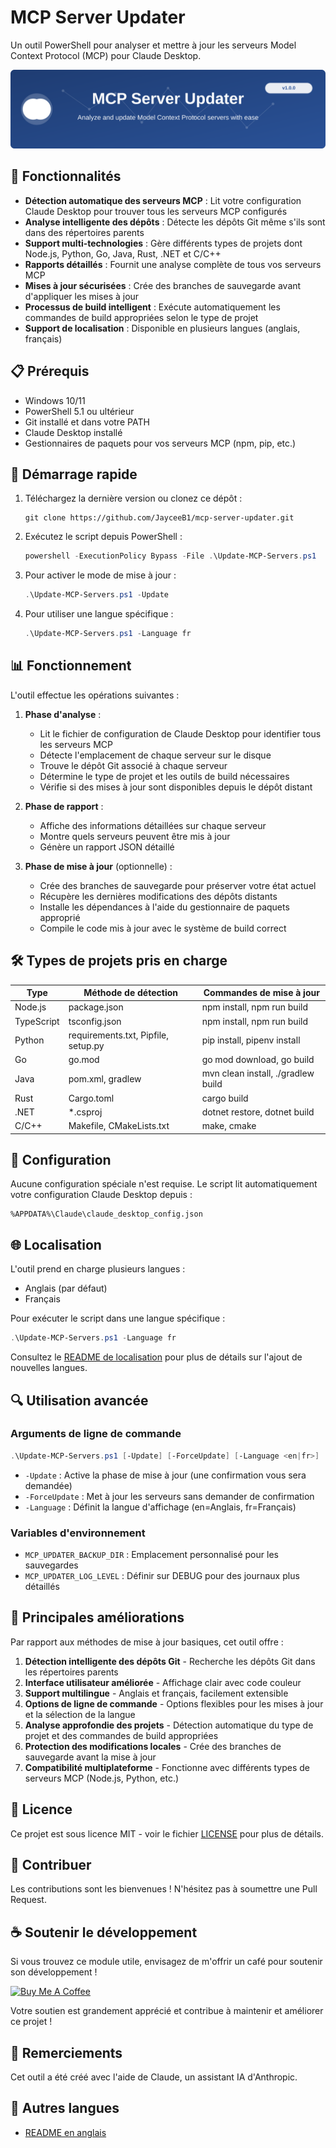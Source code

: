 # MCP Server Updater

Un outil PowerShell pour analyser et mettre à jour les serveurs Model Context Protocol (MCP) pour Claude Desktop.

![Bannière MCP Server Updater](https://raw.githubusercontent.com/JayceeB1/mcp-server-updater/main/assets/banner.svg)

## 🌟 Fonctionnalités

- **Détection automatique des serveurs MCP** : Lit votre configuration Claude Desktop pour trouver tous les serveurs MCP configurés
- **Analyse intelligente des dépôts** : Détecte les dépôts Git même s'ils sont dans des répertoires parents
- **Support multi-technologies** : Gère différents types de projets dont Node.js, Python, Go, Java, Rust, .NET et C/C++
- **Rapports détaillés** : Fournit une analyse complète de tous vos serveurs MCP
- **Mises à jour sécurisées** : Crée des branches de sauvegarde avant d'appliquer les mises à jour
- **Processus de build intelligent** : Exécute automatiquement les commandes de build appropriées selon le type de projet
- **Support de localisation** : Disponible en plusieurs langues (anglais, français)

## 📋 Prérequis

- Windows 10/11
- PowerShell 5.1 ou ultérieur
- Git installé et dans votre PATH
- Claude Desktop installé
- Gestionnaires de paquets pour vos serveurs MCP (npm, pip, etc.)

## 🚀 Démarrage rapide

1. Téléchargez la dernière version ou clonez ce dépôt :
   ```
   git clone https://github.com/JayceeB1/mcp-server-updater.git
   ```
   
2. Exécutez le script depuis PowerShell :
   ```powershell
   powershell -ExecutionPolicy Bypass -File .\Update-MCP-Servers.ps1
   ```
   
3. Pour activer le mode de mise à jour :
   ```powershell
   .\Update-MCP-Servers.ps1 -Update
   ```
   
4. Pour utiliser une langue spécifique :
   ```powershell
   .\Update-MCP-Servers.ps1 -Language fr
   ```

## 📊 Fonctionnement

L'outil effectue les opérations suivantes :

1. **Phase d'analyse** :
   - Lit le fichier de configuration de Claude Desktop pour identifier tous les serveurs MCP
   - Détecte l'emplacement de chaque serveur sur le disque
   - Trouve le dépôt Git associé à chaque serveur
   - Détermine le type de projet et les outils de build nécessaires
   - Vérifie si des mises à jour sont disponibles depuis le dépôt distant

2. **Phase de rapport** :
   - Affiche des informations détaillées sur chaque serveur
   - Montre quels serveurs peuvent être mis à jour
   - Génère un rapport JSON détaillé

3. **Phase de mise à jour** (optionnelle) :
   - Crée des branches de sauvegarde pour préserver votre état actuel
   - Récupère les dernières modifications des dépôts distants
   - Installe les dépendances à l'aide du gestionnaire de paquets approprié
   - Compile le code mis à jour avec le système de build correct

## 🛠️ Types de projets pris en charge

| Type | Méthode de détection | Commandes de mise à jour |
|------|-----------------|-----------------|
| Node.js | package.json | npm install, npm run build |
| TypeScript | tsconfig.json | npm install, npm run build |
| Python | requirements.txt, Pipfile, setup.py | pip install, pipenv install |
| Go | go.mod | go mod download, go build |
| Java | pom.xml, gradlew | mvn clean install, ./gradlew build |
| Rust | Cargo.toml | cargo build |
| .NET | *.csproj | dotnet restore, dotnet build |
| C/C++ | Makefile, CMakeLists.txt | make, cmake |

## 🔧 Configuration

Aucune configuration spéciale n'est requise. Le script lit automatiquement votre configuration Claude Desktop depuis :

```
%APPDATA%\Claude\claude_desktop_config.json
```

## 🌐 Localisation

L'outil prend en charge plusieurs langues :

- Anglais (par défaut)
- Français

Pour exécuter le script dans une langue spécifique :

```powershell
.\Update-MCP-Servers.ps1 -Language fr
```

Consultez le [README de localisation](localization/README.md) pour plus de détails sur l'ajout de nouvelles langues.

## 🔍 Utilisation avancée

### Arguments de ligne de commande

```powershell
.\Update-MCP-Servers.ps1 [-Update] [-ForceUpdate] [-Language <en|fr>]
```

- `-Update` : Active la phase de mise à jour (une confirmation vous sera demandée)
- `-ForceUpdate` : Met à jour les serveurs sans demander de confirmation
- `-Language` : Définit la langue d'affichage (en=Anglais, fr=Français)

### Variables d'environnement

- `MCP_UPDATER_BACKUP_DIR` : Emplacement personnalisé pour les sauvegardes
- `MCP_UPDATER_LOG_LEVEL` : Définir sur DEBUG pour des journaux plus détaillés

## 🚀 Principales améliorations

Par rapport aux méthodes de mise à jour basiques, cet outil offre :

1. **Détection intelligente des dépôts Git** - Recherche les dépôts Git dans les répertoires parents
2. **Interface utilisateur améliorée** - Affichage clair avec code couleur
3. **Support multilingue** - Anglais et français, facilement extensible
4. **Options de ligne de commande** - Options flexibles pour les mises à jour et la sélection de la langue
5. **Analyse approfondie des projets** - Détection automatique du type de projet et des commandes de build appropriées
6. **Protection des modifications locales** - Crée des branches de sauvegarde avant la mise à jour
7. **Compatibilité multiplateforme** - Fonctionne avec différents types de serveurs MCP (Node.js, Python, etc.)

## 📄 Licence

Ce projet est sous licence MIT - voir le fichier [LICENSE](LICENSE) pour plus de détails.

## 🤝 Contribuer

Les contributions sont les bienvenues ! N'hésitez pas à soumettre une Pull Request.

## ☕ Soutenir le développement

Si vous trouvez ce module utile, envisagez de m'offrir un café pour soutenir son développement !

[![Buy Me A Coffee](https://www.buymeacoffee.com/assets/img/custom_images/orange_img.png)](https://www.buymeacoffee.com/jayceeB1)

Votre soutien est grandement apprécié et contribue à maintenir et améliorer ce projet !

## 📣 Remerciements

Cet outil a été créé avec l'aide de Claude, un assistant IA d'Anthropic.

## 📝 Autres langues

- [README en anglais](README.md)
